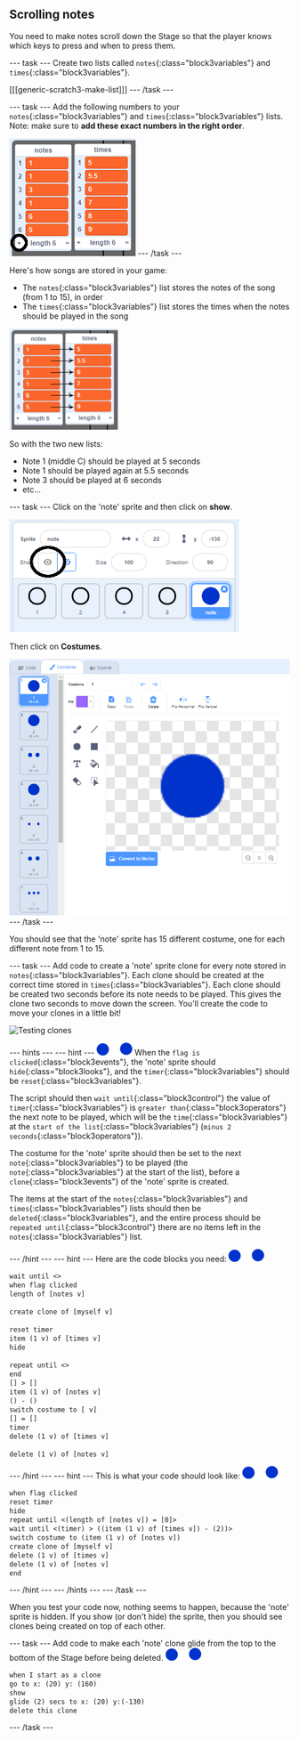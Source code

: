 ## Scrolling notes

You need to make notes scroll down the Stage so that the player knows which keys to press and when to press them.

--- task ---
Create two lists called `notes`{:class="block3variables"} and `times`{:class="block3variables"}.

[[[generic-scratch3-make-list]]]
--- /task ---

--- task ---
Add the following numbers to your `notes`{:class="block3variables"} and `times`{:class="block3variables"} lists. Note: make sure to **add these exact numbers in the right order**.

![Add notes and times to lists](images/lists-add-annotated.png)
--- /task ---

Here's how songs are stored in your game:

+ The `notes`{:class="block3variables"} list stores the notes of the song (from 1 to 15), in order
+ The `times`{:class="block3variables"} list stores the times when the notes should be played in the song

![Explaining lists](images/lists-explain.png)

So with the two new lists:

+ Note 1 (middle C) should be played at 5 seconds
+ Note 1 should be played again at 5.5 seconds
+ Note 3 should be played at 6 seconds
+ etc...

--- task ---
Click on the 'note' sprite and then click on **show**.

![Show the bar sprite](images/note-show-annotated.png)

Then click on **Costumes**.

![Bar sprite costumes](images/note-costumes.png)
--- /task ---

You should see that the 'note' sprite has 15 different costume, one for each different note from 1 to 15.

--- task ---
Add code to create a 'note' sprite clone for every note stored in `notes`{:class="block3variables"}. Each clone should be created at the correct time stored in `times`{:class="block3variables"}. Each clone should be created two seconds before its note needs to be played. This gives the clone two seconds to move down the screen. You'll create the code to move your clones in a little bit!

![Testing clones](images/clones-test.png)

--- hints ---
--- hint ---
![note](images/note-sprite.png)
When the `flag is clicked`{:class="block3events"}, the 'note' sprite should `hide`{:class="block3looks"}, and the `timer`{:class="block3variables"} should be `reset`{:class="block3variables"}.

The script should then `wait until`{:class="block3control"} the value of `timer`{:class="block3variables"} is `greater than`{:class="block3operators"} the next note to be played, which will be the `time`{:class="block3variables"} at the `start of the list`{:class="block3variables"} (`minus 2 seconds`{:class="block3operators"}).

The costume for the 'note' sprite should then be set to the next `note`{:class="block3variables"} to be played (the `note`{:class="block3variables"} at the start of the list), before a `clone`{:class="block3events"} of the 'note' sprite is created.

The items at the start of the `notes`{:class="block3variables"} and `times`{:class="block3variables"} lists should then be `deleted`{:class="block3variables"}, and the entire process should be `repeated until`{:class="block3control"} there are no items left in the `notes`{:class="block3variables"} list.

--- /hint ---
--- hint ---
Here are the code blocks you need:
![note](images/note-sprite.png)
```blocks3
wait until <>
when flag clicked
length of [notes v]

create clone of [myself v]

reset timer
item (1 v) of [times v]
hide

repeat until <>
end
[] > []
item (1 v) of [notes v]
() - ()
switch costume to [ v]
[] = []
timer
delete (1 v) of [times v]

delete (1 v) of [notes v]
```

--- /hint ---
--- hint ---
This is what your code should look like:
![note](images/note-sprite.png)
```blocks3
when flag clicked
reset timer
hide
repeat until <(length of [notes v]) = [0]>
wait until <(timer) > ((item (1 v) of [times v]) - (2))>
switch costume to (item (1 v) of [notes v])
create clone of [myself v]
delete (1 v) of [times v]
delete (1 v) of [notes v]
end
```
--- /hint ---
--- /hints ---
--- /task ---

When you test your code now, nothing seems to happen, because the 'note' sprite is hidden. If you show (or don't hide) the sprite, then you should see clones being created on top of each other.

--- task ---
Add code to make each 'note' clone glide from the top to the bottom of the Stage before being deleted.
![note](images/note-sprite.png)
```blocks3
when I start as a clone
go to x: (20) y: (160)
show
glide (2) secs to x: (20) y:(-130)
delete this clone
```
--- /task ---
